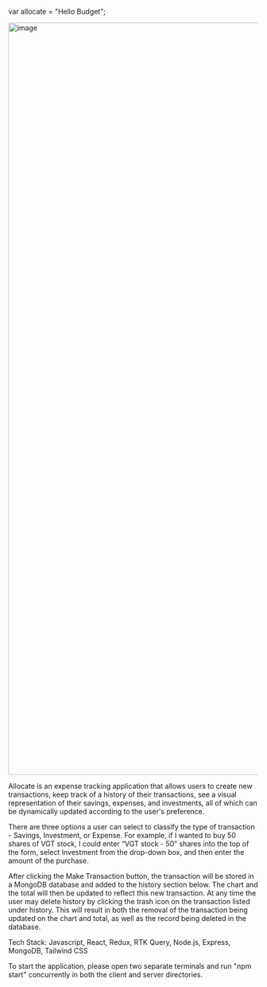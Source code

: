 var allocate = "Hello Budget";

<img width="1512" alt="image" src="https://user-images.githubusercontent.com/94712551/173873098-af177314-71b1-46c9-8abd-ffc06f6c8ca4.png">

Allocate is an expense tracking application that allows users to create new transactions, keep track of a history of their transactions, see a visual representation of their savings, expenses, and investments, all of which can be dynamically updated according to the user's preference.

There are three options a user can select to classify the type of transaction - Savings, Investment, or Expense. For example, if I wanted to buy 50 shares of VGT stock, I could enter “VGT stock - 50” shares into the top of the form, select Investment from the drop-down box, and then enter the amount of the purchase. 

After clicking the Make Transaction button,  the transaction will be stored in a MongoDB database and added to the history section below. The chart and the total will then be updated to reflect this new transaction. At any time the user may delete history by clicking the trash icon on the transaction listed under history. This will result in both the removal of the transaction being updated on the chart and total, as well as the record being deleted in the database.

Tech Stack: Javascript, React, Redux, RTK Query, Node.js, Express, MongoDB, Tailwind CSS

To start the application, please open two separate terminals and run "npm start" concurrently in both the client and server directories.
